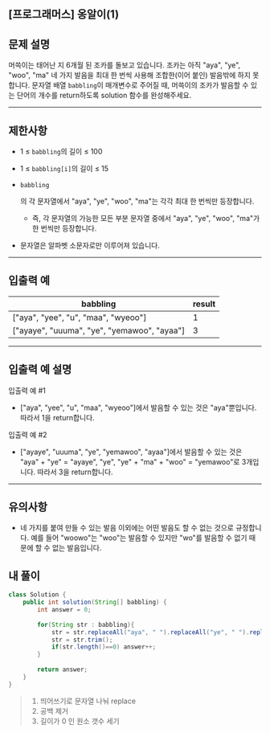 ## [프로그래머스] 옹알이(1)

## 문제 설명

머쓱이는 태어난 지 6개월 된 조카를 돌보고 있습니다. 조카는 아직 "aya", "ye", "woo", "ma" 네 가지 발음을 최대 한 번씩 사용해 조합한(이어 붙인) 발음밖에 하지 못합니다. 문자열 배열 `babbling`이 매개변수로 주어질 때, 머쓱이의 조카가 발음할 수 있는 단어의 개수를 return하도록 solution 함수를 완성해주세요.

------

## 제한사항

- 1 ≤ `babbling`의 길이 ≤ 100

- 1 ≤ `babbling[i]`의 길이 ≤ 15

- ```
  babbling
  ```

  의 각 문자열에서 "aya", "ye", "woo", "ma"는 각각 최대 한 번씩만 등장합니다.

  - 즉, 각 문자열의 가능한 모든 부분 문자열 중에서 "aya", "ye", "woo", "ma"가 한 번씩만 등장합니다.

- 문자열은 알파벳 소문자로만 이루어져 있습니다.

------

## 입출력 예

| babbling                                    | result |
| ------------------------------------------- | ------ |
| ["aya", "yee", "u", "maa", "wyeoo"]         | 1      |
| ["ayaye", "uuuma", "ye", "yemawoo", "ayaa"] | 3      |

------

## 입출력 예 설명

입출력 예 #1

- ["aya", "yee", "u", "maa", "wyeoo"]에서 발음할 수 있는 것은 "aya"뿐입니다. 따라서 1을 return합니다.

입출력 예 #2

- ["ayaye", "uuuma", "ye", "yemawoo", "ayaa"]에서 발음할 수 있는 것은 "aya" + "ye" = "ayaye", "ye", "ye" + "ma" + "woo" = "yemawoo"로 3개입니다. 따라서 3을 return합니다.

------

## 유의사항

- 네 가지를 붙여 만들 수 있는 발음 이외에는 어떤 발음도 할 수 없는 것으로 규정합니다. 예를 들어 "woowo"는 "woo"는 발음할 수 있지만 "wo"를 발음할 수 없기 때문에 할 수 없는 발음입니다.

## 내 풀이

```java
class Solution {
    public int solution(String[] babbling) {
        int answer = 0;
        
        for(String str : babbling){
            str = str.replaceAll("aya", " ").replaceAll("ye", " ").replaceAll("woo", " ").replaceAll("ma", " ");
            str = str.trim();
            if(str.length()==0) answer++;
        }
        
        return answer;
    }
}
```

> 1. 띄어쓰기로 문자열 나눠 replace
> 2. 공백 제거
> 3. 길이가 0 인 원소 갯수 세기